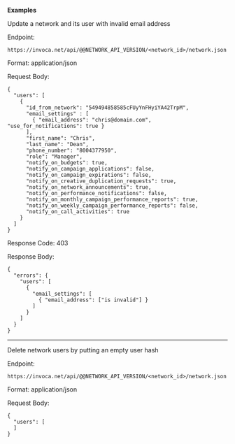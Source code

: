 **Examples**

Update a network and its user with invalid email address

Endpoint:

`https://invoca.net/api/@@NETWORK_API_VERSION/<network_id>/network.json`

Format: application/json

Request Body:

    {
      "users": [
        {
          "id_from_network": "549494858585cFUyYnFHyiYA42TrpM",
          "email_settings" : [
            { "email_address": "chris@domain.com",  "use_for_notifications": true }
          ],
          "first_name": "Chris",
          "last_name": "Dean",
          "phone_number": "8004377950",
          "role": "Manager",
          "notify_on_budgets": true,
          "notify_on_campaign_applications": false,
          "notify_on_campaign_expirations": false,
          "notify_on_creative_duplication_requests": true,
          "notify_on_network_announcements": true,
          "notify_on_performance_notifications": false,
          "notify_on_monthly_campaign_performance_reports": true,
          "notify_on_weekly_campaign_performance_reports": false,
          "notify_on_call_activities": true
        }
      ]
    }

Response Code: 403

Response Body:

    {
      "errors": {
        "users": [
          {
            "email_settings": [
              { "email_address": ["is invalid"] }
            ]
          }
        ]
      }
    }

<hr>

Delete network users by putting an empty user hash

Endpoint:

`https://invoca.net/api/@@NETWORK_API_VERSION/<network_id>/network.json`

Format: application/json

Request Body:

    {
      "users": [
      ]
    }
